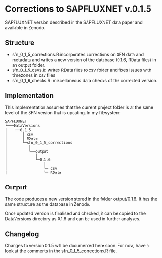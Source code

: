 # Corrections to SAPFLUXNET v.0.1.5
SAPFLUXNET version described in the SAPFLUXNET data paper and available in 
Zenodo.

## Structure 

* sfn_0_1_5_corrections.R:incorporates corrections on SFN data and metadata and
writes a new version of the database (0.1.6, RData files) in an output folder.
* sfn_0_1_5_csvs.R: writes RData files to csv folder and fixes issues with 
timezones in csv files
* sfn_0_1_6_checks.R: miscellaneous data checks of the corrected version.

## Implementation

This implementation assumes that the current project folder is at the same level
of the SFN version that is updating. In my filesystem:

```
SAPFLUXNET
└───DataVersions
│   └──0.1.5
│       │ csv
│       │ RData
│       └─sfn_0_1_5_corrections
│          │
│          └──output
│             │
│             └─0.1.6
│                 │
│                 └─ csv
|                 └─ RData
```

## Output

The code produces a new version stored in the folder 
output/0.1.6. It has the same
structure as the database in Zenodo.

Once updated version is finalised and checked, it can be copied to 
the DataVersions directory as 0.1.6 and can be used in 
further analyses.

## Changelog

Changes to version 0.1.5 will be documented here soon. For now, have a look at 
the comments in the sfn_0_1_5_corrections.R file.